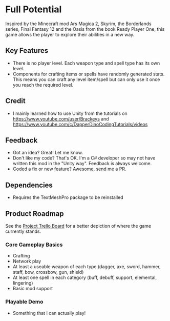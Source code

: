 # Full Potential
Inspired by the Minecraft mod Ars Magica 2, Skyrim, the Borderlands series, Final Fantasy 12 and the Oasis from the book Ready Player One, this game allows the player to explore their abilities in a new way.


## Key Features
- There is no player level. Each weapon type and spell type has its own level.
- Components for crafting items or spells have randomly generated stats. This means you can craft any level item/spell but can only use it once you reach the required level.


## Credit
- I mainly learned how to use Unity from the tutorials on https://www.youtube.com/user/Brackeys and https://www.youtube.com/c/DapperDinoCodingTutorials/videos


## Feedback
- Got an idea? Great! Let me know.
- Don't like my code? That's OK. I'm a C# developer so may not have written this mod in the "Unity way". Feedback is always welcome.
- Coded a fix or new feature? Awesome, send me a PR.


## Dependencies
- Requires the TextMeshPro package to be reinstalled


## Product Roadmap

See the [Project Trello Board](https://trello.com/b/biH6NdE0/oasis "Go to Trello") for a better depiction of where the game currently stands.

### Core Gameplay Basics
- Crafting
- Network play
- At least a useable weapon of each type (dagger, axe, sword, hammer, staff, bow, crossbow, gun, shield)
- At least one spell in each category (buff, debuff, support, elemental, lingering)
- Basic mod support

### Playable Demo
- Something that I can actually play!